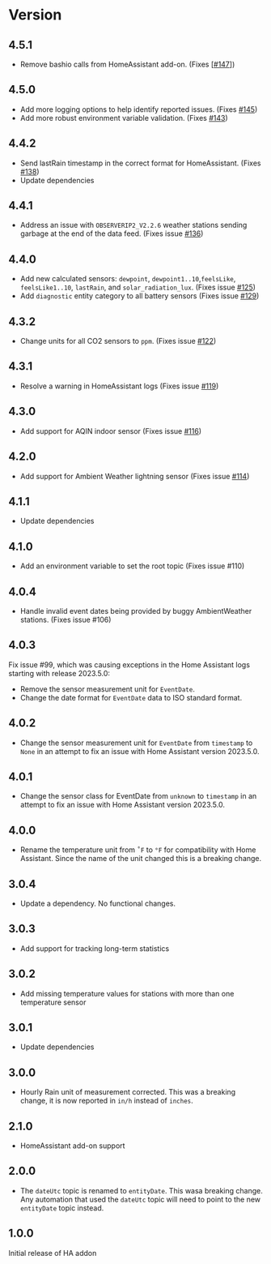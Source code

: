 # Version

## 4.5.1

* Remove bashio calls from HomeAssistant add-on. (Fixes [[#147](https://github.com/neilenns/ambientweather2mqtt/issues/147)])

## 4.5.0

* Add more logging options to help identify reported issues. (Fixes [#145](https://github.com/neilenns/ambientweather2mqtt/issues/145))
* Add more robust environment variable validation. (Fixes [#143](https://github.com/neilenns/ambientweather2mqtt/issues/143))

## 4.4.2

* Send lastRain timestamp in the correct format for HomeAssistant. (Fixes [#138](https://github.com/neilenns/ambientweather2mqtt/issues/138))
* Update dependencies

## 4.4.1

* Address an issue with `OBSERVERIP2_V2.2.6` weather stations sending garbage at the end of the data feed. (Fixes issue [#136](https://github.com/neilenns/ambientweather2mqtt/issues/136))

## 4.4.0

* Add new calculated sensors: `dewpoint`, `dewpoint1..10`,`feelsLike`, `feelsLike1..10`, `lastRain`, and `solar_radiation_lux`. (Fixes issue [#125](https://github.com/neilenns/ambientweather2mqtt/issues/125))
* Add `diagnostic` entity category to all battery sensors (Fixes issue [#129](https://github.com/neilenns/ambientweather2mqtt/issues/129))

## 4.3.2

* Change units for all CO2 sensors to `ppm`. (Fixes issue [#122](https://github.com/neilenns/ambientweather2mqtt/issues/122))

## 4.3.1

* Resolve a warning in HomeAssistant logs (Fixes issue [#119](https://github.com/neilenns/ambientweather2mqtt/issues/119))

## 4.3.0

* Add support for AQIN indoor sensor (Fixes issue [#116](https://github.com/neilenns/ambientweather2mqtt/issues/116))

## 4.2.0

* Add support for Ambient Weather lightning sensor (Fixes issue [#114](https://github.com/neilenns/ambientweather2mqtt/issues/114))

## 4.1.1

* Update dependencies

## 4.1.0

* Add an environment variable to set the root topic (Fixes issue #110)

## 4.0.4

* Handle invalid event dates being provided by buggy AmbientWeather stations. (Fixes issue #106)

## 4.0.3

Fix issue #99, which was causing exceptions in the Home Assistant logs starting with release 2023.5.0:

* Remove the sensor measurement unit for `EventDate`.
* Change the date format for `EventDate` data to ISO standard format.

## 4.0.2

* Change the sensor measurement unit for `EventDate` from `timestamp` to `None` in an attempt to fix an issue with Home Assistant version 2023.5.0.

## 4.0.1

* Change the sensor class for EventDate from `unknown` to `timestamp` in an attempt to fix an issue with Home Assistant version 2023.5.0.

## 4.0.0

* Rename the temperature unit from `˚F` to `°F` for compatibility with Home Assistant. Since the name of the
unit changed this is a breaking change.

## 3.0.4

* Update a dependency. No functional changes.

## 3.0.3

* Add support for tracking long-term statistics

## 3.0.2

* Add missing temperature values for stations with more than one temperature sensor

## 3.0.1

* Update dependencies

## 3.0.0

* Hourly Rain unit of measurement corrected. This was a breaking change, it is now reported in `in/h` instead of `inches`.

## 2.1.0

* HomeAssistant add-on support

## 2.0.0

* The `dateUtc` topic is renamed to `entityDate`. This wasa  breaking change. Any automation that used the `dateUtc` topic will need to point to the new `entityDate` topic instead.

## 1.0.0

Initial release of HA addon
